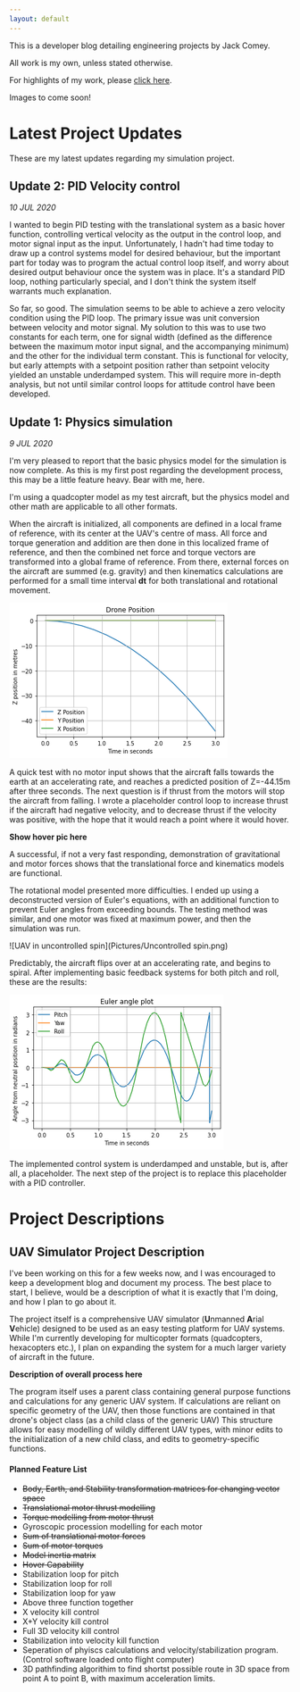 ```yaml
---
layout: default
---
```


This is a developer blog detailing engineering projects by Jack Comey.

All work is my own, unless stated otherwise.

For highlights of my work, please [click here](./another-page.html).

Images to come soon!

# Latest Project Updates

These are my latest updates regarding my simulation project. 

## Update 2: PID Velocity control
_10 JUL 2020_

I wanted to begin PID testing with the translational system as a basic hover function, controlling vertical velocity as the output in the control loop, and motor signal input as the input. Unfortunately, I hadn't had time today to draw up a control systems model for desired behaviour, but the important part for today was to program the actual control loop itself, and worry about desired output behaviour once the system was in place. It's a standard PID loop, nothing particularly special, and I don't think the system itself warrants much explanation.

So far, so good. The simulation seems to be able to achieve a zero velocity condition using the PID loop. The primary issue was unit conversion between velocity and motor signal. My solution to this was to use two constants for each term, one for signal width (defined as the difference between the maximum motor input signal, and the accompanying minimum) and the other for the individual term constant. This is functional for velocity, but early attempts with a setpoint position rather than setpoint velocity yielded an unstable underdamped system. This will require more in-depth analysis, but not until similar control loops for attitude control have been developed.



## Update 1: Physics simulation
_9 JUL 2020_

I'm very pleased to report that the basic physics model for the simulation is now complete. As this is my first post regarding the development process,
this may be a little feature heavy. Bear with me, here.

I'm using a quadcopter model as my test aircraft, but the physics model and other math are applicable to all other formats.

When the aircraft is initialized, all components are defined in a local frame of reference, with its center at the UAV's centre of mass.
All force and torque generation and addition are then done in this localized frame of reference, and then the
combined net force and torque vectors are transformed into a global frame of reference. 
From there, external forces on the aircraft are summed (e.g. gravity)
and then kinematics calculations are performed for a small time interval **dt** for both translational and rotational movement. 

![UAV in freefall](Pictures/VerticalFall.png)

A quick test with no motor input shows that the aircraft falls towards the earth at an accelerating rate, and reaches a predicted position of Z=-44.15m
after three seconds. The next question is if thrust from the motors will stop the aircraft from falling. I wrote a placeholder control loop to increase thrust if the aircraft had negative velocity, and to decrease thrust if the velocity was positive, with the hope that it would reach a point where it would hover.

**Show hover pic here**

A successful, if not a very fast responding, demonstration of gravitational and motor forces shows that the translational force and kinematics models are functional.

The rotational model presented more difficulties. I ended up using a deconstructed version of Euler's equations, with an additional function to prevent Euler angles from exceeding bounds. The testing method was similar, and one motor was fixed at maximum power, and then the simulation was run.

![UAV in uncontrolled spin](Pictures/Uncontrolled spin.png)

Predictably, the aircraft flips over at an accelerating rate, and begins to spiral. After implementing basic feedback systems for both pitch and roll, these are the results:

![UAV with underdamped, unstable attitude control](Pictures/StabilizerPlaceholder.png)

The implemented control system is underdamped and unstable, but is, after all, a placeholder. The next step of the project is to replace this placeholder with a PID controller.

# Project Descriptions

## UAV Simulator Project Description

I've been working on this for a few weeks now, and I was encouraged to keep a development blog and document my process.
 The best place to start, I believe, would be a description of what it is exactly that I'm doing, and how I plan to go about it.

The project itself is a comprehensive UAV simulator (**U**nmanned **A**rial **V**ehicle) designed to be used as an easy testing platform for UAV systems.
While I'm currently developing for multicopter formats (quadcopters, hexacopters etc.), 
I plan on expanding the system for a much larger variety of aircraft in the future.

**Description of overall process here**

The program itself uses a parent class containing general purpose functions and calculations for any generic UAV system. If calculations are 
reliant on specific geometry of the UAV, then those functions are contained in that drone's object class (as a child class of the generic UAV)
This structure allows for easy modelling of wildly different UAV types, with minor edits to the initialization of a new child class, and edits to 
geometry-specific functions.
#### Planned Feature List

*	~~Body, Earth, and Stability transformation matrices for changing vector space~~
*	~~Translational motor thrust modelling~~
*	~~Torque modelling from motor thrust~~
*	Gyroscopic procession modelling for each motor
*	~~Sum of translational motor forces~~
*	~~Sum of motor torques~~
*	~~Model inertia matrix~~
*	~~Hover Capability~~
*	Stabilization loop for pitch
*	Stabilization loop for roll
*	Stabilization loop for yaw
*	Above three function together
*	X velocity kill control
* 	X+Y velocity kill control
*	Full 3D velocity kill control
*	Stabilization into velocity kill function
* 	Seperation of phyiscs calculations and velocity/stabilization program. (Control software loaded onto flight computer)
*	3D pathfinding algorithim to find shortst possible route in 3D space from point A to point B, with maximum acceleration limits.
